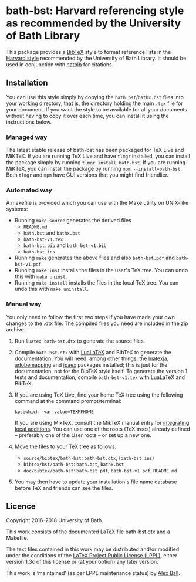 # bath-bst: Harvard referencing style as recommended by the University of Bath Library

This package provides a [BibTeX] style to format reference lists in the
[Harvard style][bath-harvard] recommended by the University of Bath Library.
It should be used in conjunction with [natbib] for citations.

## Installation

You can use this style simply by copying the `bath.bst`/`bathx.bst` files into
your working directory, that is, the directory holding the main `.tex` file for
your document. If you want the style to be available for all your documents
without having to copy it over each time, you can install it using the
instructions below.

### Managed way

The latest stable release of bath-bst has been packaged for TeX Live and
MiKTeX. If you are running TeX Live and have `tlmgr` installed, you can install
the package simply by running `tlmgr install bath-bst`. If you are running
MiKTeX, you can install the package by running `mpm --install=bath-bst`.
Both `tlmgr` and `mpm` have GUI versions that you might find friendlier.

### Automated way

A makefile is provided which you can use with the Make utility on
UNIX-like systems:

  * Running `make source` generates the derived files
      - `README.md`
      - `bath.bst` and `bathx.bst`
      - `bath-bst-v1.tex`
      - `bath-bst.bib` and `bath-bst-v1.bib`
      - `bath-bst.ins`
  * Running `make` generates the above files and also `bath-bst.pdf` and
    `bath-bst-v1.pdf`.
  * Running `make inst` installs the files in the user's TeX tree.
    You can undo this with `make uninst`.
  * Running `make install` installs the files in the local TeX tree.
    You can undo this with `make uninstall`.

### Manual way

You only need to follow the first two steps if you have made your own
changes to the .dtx file. The compiled files you need are included in
the zip archive.

 1. Run `luatex bath-bst.dtx` to generate the source files.

 2. Compile `bath-bst.dtx` with [LuaLaTeX] and BibTeX to generate the
    documentation. You will need, among other things, the [luatexja],
    [adobemapping] and [ipaex] packages installed; this is just for the
    documentation, not for the BibTeX style itself. To generate the version 1
    tests and documentation, compile `bath-bst-v1.tex` with LuaLaTeX and BibTeX.

 3. If you are using TeX Live, find your home TeX tree using the following
    command at the command prompt/terminal:

    ```
    kpsewhich -var-value=TEXMFHOME
    ```

    If you are using MikTeX, consult the MikTeX manual entry for [integrating
    local additions](http://docs.miktex.org/manual/localadditions.html). You
    can use one of the roots (TeX trees) already defined – preferably one of
    the User roots – or set up a new one.

 4. Move the files to your TeX tree as follows:
      - `source/bibtex/bath-bst`:
        `bath-bst.dtx`,
        (`bath-bst.ins`)
      - `bibtex/bst/bath-bst`:
        `bath.bst`,
        `bathx.bst`
      - `doc/bibtex/bath-bst`:
        `bath-bst.pdf`,
        `bath-bst-v1.pdf`,
        `README.md`

 5. You may then have to update your installation's file name database
    before TeX and friends can see the files.

[bath-harvard]: http://www.bath.ac.uk/library/infoskills/referencing-plagiarism/harvard-bath-style.html
[BibTeX]: http://ctan.org/pkg/bibtex
[natbib]: http://www.ctan.org/pkg/natbib
[LuaLaTeX]: http://ctan.org/pkg/lualatex-doc
[luatexja]: http://ctan.org/pkg/luatexja
[adobemapping]: http://ctan.org/pkg/adobemapping
[ipaex]: http://ctan.org/pkg/ipaex

## Licence

Copyright 2016-2018 University of Bath.

This work consists of the documented LaTeX file bath-bst.dtx and a Makefile.

The text files contained in this work may be distributed and/or modified
under the conditions of the [LaTeX Project Public License (LPPL)][lppl],
either version 1.3c of this license or (at your option) any later
version.

This work is ‘maintained’ (as per LPPL maintenance status) by [Alex Ball][me].

[lppl]: http://www.latex-project.org/lppl.txt "LaTeX Project Public License (LPPL)"
[me]: https://github.com/alex-ball/bathbib "Alex Ball"
